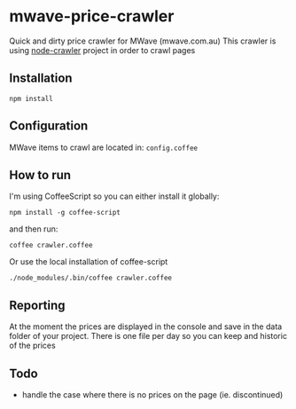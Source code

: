 # mwave-price-crawler
Quick and dirty price crawler for MWave (mwave.com.au)
This crawler is using [node-crawler](https://github.com/sylvinus/node-crawler) project in order to crawl pages

## Installation
`npm install`

## Configuration
MWave items to crawl are located in: `config.coffee`

## How to run
I'm using CoffeeScript so you can either install it globally:

```
npm install -g coffee-script
```

and then run:

```
coffee crawler.coffee
```

Or use the local installation of coffee-script

```
./node_modules/.bin/coffee crawler.coffee
```

## Reporting
At the moment the prices are displayed in the console and save in the data folder of your project. 
There is one file per day so you can keep and historic of the prices

## Todo
* handle the case where there is no prices on the page (ie. discontinued)

